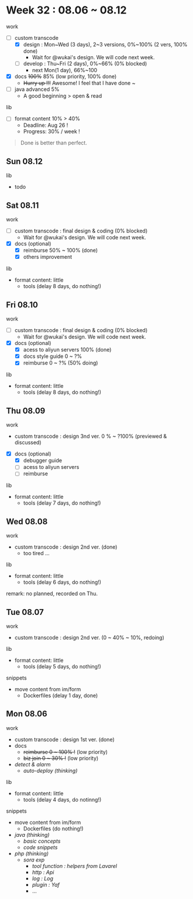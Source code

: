 # Week 32 : 08.06 ~ 08.12

work

- [ ] custom transcode
    - [x] design : Mon~Wed (3 days), 2~3 versions, 0%~100% (2 vers, 100% done)
        - Wait for @wukai's design. We will code next week.
    - [ ] develop : Thu~Fri (2 days),  0%~66% (0% blocked)
        - next Mon(1 day), 66%~100
- [x] docs ~~100%~~ 85% (low priority, 100% done)
    - ~~Hurry up !!!~~ Awesome! I feel that I have done ~
- [ ] java advanced 5%
    - A good beginning > open & read

lib

- [ ] format content 10% > 40%
    - Deadline: Aug 26 !
    - Progress: 30% / week !

> Done is better than perfect.

## Sun 08.12

lib

- todo

## Sat 08.11

work

- [ ] custom transcode : final design & coding (0% blocked)
    - Wait for @wukai's design. We will code next week.
- [x] docs (optional)
    - [x] reimburse 50% ~ 100% (done)
    - [x] others improvement

lib

- format content: little
    - tools (delay 8 days, do nothing!)

## Fri 08.10

work

- [ ] custom transcode : final design & coding (0% blocked)
    - Wait for @wukai's design. We will code next week.
- [x] docs (optional)
    - [x] acess to aliyun servers 100% (done)
    - [x] docs style guide 0 ~ ?%
    - [x] reimburse 0 ~ ?% (50% doing)

lib

- format content: little
    - tools (delay 8 days, do nothing!)

## Thu 08.09

work

- custom transcode : design 3nd ver. 0 % ~ ?100% (previewed & discussed)
- [x] docs (optional)
    - [x] debugger guide
    - [ ] acess to aliyun servers
    - [ ] reimburse

lib

- format content: little
    - tools (delay 7 days, do nothing!)

## Wed 08.08

work

- custom transcode : design 2nd ver. (done)
    - too tired …

lib

- format content: little
    - tools (delay 6 days, do nothing!)

remark: no planned, recorded on Thu.

## Tue 08.07

work

- custom transcode : design 2nd ver. (0 ~ 40% ~ 10%, redoing)

lib

- format content: little
    - tools (delay 5 days, do nothing!)

snippets

- move content from im/form
    - Dockerfiles (delay 1 day, done)

## Mon 08.06

work

- custom transcode : design 1st ver. (done)
- docs
    - ~~reimburse 0 ~ 100% !~~ (low priority)
    - ~~biz join 0 ~ 30% !~~ (low priority)
- _detect & alarm_
    - _auto-deploy (thinking)_

lib

- format content: little
    - tools (delay 4 days, do notinng!)

snippets

- move content from im/form
    - Dockerfiles (do nothing!)
- _java (thinking)_
    - _basic concepts_
    - _code snippets_
- _php (thinking)_
    - _sora exp_
        - _tool function : helpers from Lavarel_
        - _http : Api_
        - _log : Log_
        - _plugin : Yaf_
        - …
